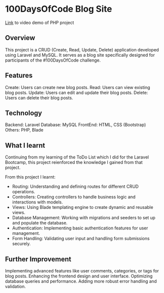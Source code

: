 # 100DaysOfCode Blog Site
[Link]([https://bootcamp.laravel.com/](https://youtu.be/MWboqTa30a4)) to video demo of PHP project

## Overview
This project is a CRUD (Create, Read, Update, Delete) application developed using Laravel and MySQL. It serves as a blog site specifically designed for participants of the #100DaysOfCode challenge.

## Features
Create: Users can create new blog posts.
Read: Users can view existing blog posts.
Update: Users can edit and update their blog posts.
Delete: Users can delete their blog posts.

## Technology
Backend: Laravel
Database: MySQL
FrontEnd: HTML, CSS (Bootstrap)
Others: PHP, Blade 

## What I learnt
Continuing from my learning of the ToDo List which I did for the Laravel Bootcamp, this project reienforced the knowledge I gained from that project.

From this project I learnt:

- Routing: Understanding and defining routes for different CRUD operations.
- Controllers: Creating controllers to handle business logic and interactions with models.
- Views: Using Blade templating engine to create dynamic and reusable views.
- Database Management: Working with migrations and seeders to set up and populate the database.
- Authentication: Implementing basic authentication features for user management.
- Form Handling: Validating user input and handling form submissions securely.


## Further Improvement

Implementing advanced features like user comments, categories, or tags for blog posts.
Enhancing the frontend design and user interface.
Optimizing database queries and performance.
Adding more robust error handling and validation.
